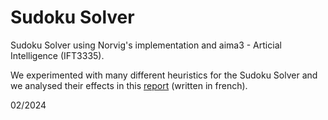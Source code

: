 # Sudoku Solver
Sudoku Solver using Norvig's implementation and aima3 - Articial Intelligence (IFT3335).

We experimented with many different heuristics for the Sudoku Solver and we analysed their effects in this [report](https://www.overleaf.com/read/yngqbqbwpbdg#b25c1b) (written in french).

02/2024
